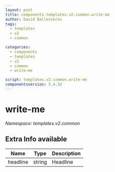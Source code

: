 ```yaml
---
layout: post
title: components.templates.v2.common.write-me
author: David Ballesteros
tags:
  - templates
  - v2
  - common

categories:
  - components
  - templates
  - v2
  - common
  - write-me

script: templates.v2.common.write-me
componentsversion: 5.4.32
---
```

# write-me

*Namespace: templates.v2.common*

## Extra Info available

| Name | Type | Description |
| --- | --- | --- |
| headline | string | Headline |